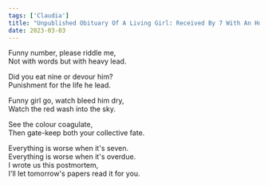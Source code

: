 ```yaml
---
tags: ['Claudia']
title: "Unpublished Obituary Of A Living Girl: Received By 7 With An Hour Delay"
date: 2023-03-03
---
```


Funny number, please riddle me,  
Not with words but with heavy lead.

Did you eat nine or devour him?  
Punishment for the life he lead.

Funny girl go, watch bleed him dry,  
Watch the red wash into the sky.

See the colour coagulate,  
Then gate-keep both your collective fate.

Everything is worse when it's seven.  
Everything is worse when it's overdue.  
I wrote us this postmortem,  
I'll let tomorrow's papers read it for you.
